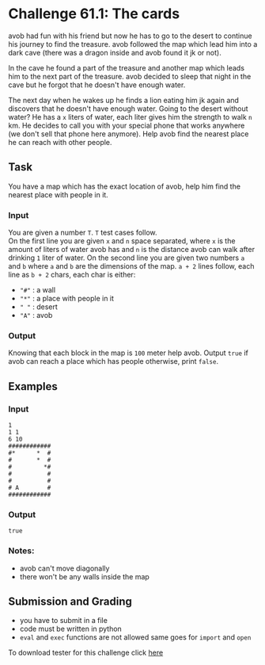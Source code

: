 # Challenge 61.1: The cards

avob had fun with his friend but now he has to go to the desert to continue his journey to find the treasure. avob followed the map which lead him into a dark cave (there was a dragon inside and avob found it jk or not).

In the cave he found a part of the treasure and another map which leads him to the next part of the treasure. avob decided to sleep that night in the cave but he forgot that he doesn't have enough water.

The next day when he wakes up he finds a lion eating him jk again and discovers that he doesn't have enough water. Going to the desert without water? He has a `x` liters of water, each liter gives him the strength to walk `n` km. He decides to call you with your special phone that works anywhere (we don't sell that phone here anymore). Help avob find the nearest place he can reach with other people.

## Task

You have a map which has the exact location of avob, help him find the nearest place with people in it.

### Input

You are given a number `T`. `T` test cases follow.  
On the first line you are given `x` and `n` space separated, where `x` is the amount of liters of water avob has and `n` is the distance avob can walk after drinking `1` liter of water. On the second line you are given two numbers `a` and `b` where `a` and `b` are the dimensions of the map. `a + 2` lines follow, each line as `b + 2` chars, each char is either:

-  `"#"` : a wall
-  `"*"` : a place with people in it
-  `" "` : desert
-  `"A"` : avob

### Output

Knowing that each block in the map is `100` meter help avob. Output `true` if avob can reach a place which has people otherwise, print `false`.

## Examples

### Input
```
1
1 1
6 10
############
#*      *  #
#       *  #
#         *#
#          #
#          #
# A        #
############
```

### Output
```
true
```

### Notes:

- avob can't move diagonally
- there won't be any walls inside the map

## Submission and Grading 

- you have to submit in a file
- code must be written in python
- `eval` and `exec` functions are not allowed same goes for `import` and `open`

To download tester for this challenge click [here](https://downgit.github.io/#/home?url=https://github.com/Pomroka/PreviousChallenges/tree/main/Challenge_61_1)